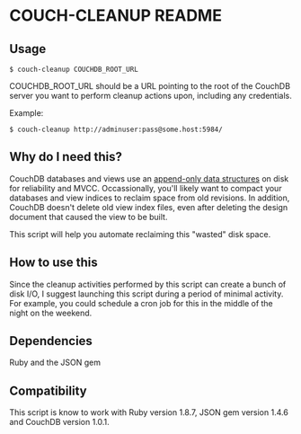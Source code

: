 COUCH-CLEANUP README
===

Usage
---
    $ couch-cleanup COUCHDB_ROOT_URL
COUCHDB_ROOT_URL should be a URL pointing to the root of the CouchDB server you 
want to perform cleanup actions upon, including any credentials.

Example:

    $ couch-cleanup http://adminuser:pass@some.host:5984/

Why do I need this?
---
CouchDB databases and views use an 
[append-only data structures](http://wiki.apache.org/couchdb/Technical%20Overview#Document_Storage) 
on disk for reliability and MVCC. Occassionally, you'll likely want to compact
your databases and view indices to reclaim space from old revisions. In addition,
CouchDB doesn't delete old view index files, even after deleting the design document
that caused the view to be built.

This script will help you automate reclaiming this "wasted" disk space.

How to use this
---
Since the cleanup activities performed by this script can create a bunch of disk I/O,
I suggest launching this script during a period of minimal activity. For example, you
could schedule a cron job for this in the middle of the night on the weekend.

Dependencies
---
Ruby and the JSON gem

Compatibility
---
This script is know to work with Ruby version 1.8.7, JSON gem version 1.4.6 and 
CouchDB version 1.0.1.

